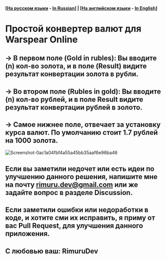 #### [[На русском языки](/README_ru.md) - [In Russian](/README_ru.md)] | [[На английском языки](/README.md) - [In English](/README.md)]

# Простой конвертер валют для Warspear Online

## -> В первом поле (Gold in rubles): Вы вводите (n) кол-во золота, и в поле (Result) видите результат конвертации золота в рубли.

## -> Во втором поле (Rubles in gold): Вы вводите (n) кол-во рублей, и в поле Result видите результат конвертации рублей в золото.

## -> Самое нижнее поле, отвечает за установку курса валют. По умолчанию стоит 1.7 рублей на 1000 золота.

![Screenshot-0ac1a04fbf4a55a45bb35aaf6e96ba46](https://user-images.githubusercontent.com/85500556/218255600-3e922416-fb9e-4248-87b8-7e80907ef422.png)

## Если вы заметили недочет или есть идеи по улучшению данного решения, напишите мне на почту rimuru.dev@gmail.com или же задайте вопрос в разделе Discussion.

## Если заметили ошибки или недоработки в коде, и хотите сми их исправить, я приму от вас Pull Request, для улучшения данного приложения.

## С любовью ваш: RimuruDev
